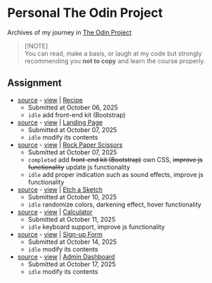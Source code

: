 # Personal The Odin Project
Archives of my journey in [The Odin Project](https://www.theodinproject.com/)

> [!NOTE]\
> You can read, make a basis, or laugh at my code but strongly recommending you **not to copy** and learn the course properly.

## Assignment
- [source](https://github.com/mkgp-dev/personal-top-archive/tree/main/odin-recipes) - [view](https://mkgp-dev.github.io/personal-top-archive/odin-recipes) | [Recipe](https://www.theodinproject.com/lessons/foundations-recipes#assignment)
  - Submitted at October 06, 2025
  - ``idle`` add front-end kit (Bootstrap)
- [source](https://github.com/mkgp-dev/personal-top-archive/tree/main/landing-page) - [view](https://mkgp-dev.github.io/personal-top-archive/landing-page) | [Landing Page](https://www.theodinproject.com/lessons/foundations-landing-page#assignment)
  - Submitted at October 07, 2025
  - ``idle`` modify its contents
- [source](https://github.com/mkgp-dev/personal-top-archive/tree/main/rock-paper-scissors) - [view](https://mkgp-dev.github.io/personal-top-archive/rock-paper-scissors) | [Rock Paper Scissors](https://www.theodinproject.com/lessons/foundations-rock-paper-scissors#assignment)
  - Submitted at October 07, 2025
  - ``completed`` add ~~front-end kit (Bootstrap)~~ own CSS, ~~improve js functionality~~ update js functionality
  - ``idle`` add proper indication such as sound effects, improve js functionality
- [source](https://github.com/mkgp-dev/personal-top-archive/tree/main/etch-a-sketch) - [view](https://mkgp-dev.github.io/personal-top-archive/etch-a-sketch) | [Etch a Sketch](https://www.theodinproject.com/lessons/foundations-etch-a-sketch#assignment)
  - Submitted at October 10, 2025
  - ``idle`` randomize colors, darkening effect, hover functionality
- [source](https://github.com/mkgp-dev/personal-top-archive/tree/main/calculator) - [view](https://mkgp-dev.github.io/personal-top-archive/calculator) | [Calculator](https://www.theodinproject.com/lessons/foundations-calculator#assignment)
  - Submitted at October 11, 2025
  - ``idle`` keyboard support, improve js functionality
- [source](https://github.com/mkgp-dev/personal-top-archive/tree/main/sign-up-form) - [view](https://mkgp-dev.github.io/personal-top-archive/sign-up-form) | [Sign-up Form](https://www.theodinproject.com/lessons/node-path-intermediate-html-and-css-sign-up-form#assignment)
  - Submitted at October 14, 2025
  - ``idle`` modify its contents
- [source](https://github.com/mkgp-dev/personal-top-archive/tree/main/admin-dashboard) - [view](https://mkgp-dev.github.io/personal-top-archive/admin-dashboard) | [Admin Dashboard](https://www.theodinproject.com/lessons/node-path-intermediate-html-and-css-admin-dashboard#assignment)
  - Submitted at October 17, 2025
  - ``idle`` modify its contents